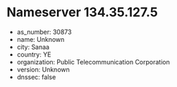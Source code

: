 # Nameserver 134.35.127.5

* as_number: 30873
* name: Unknown
* city: Sanaa
* country: YE
* organization: Public Telecommunication Corporation
* version: Unknown
* dnssec: false
